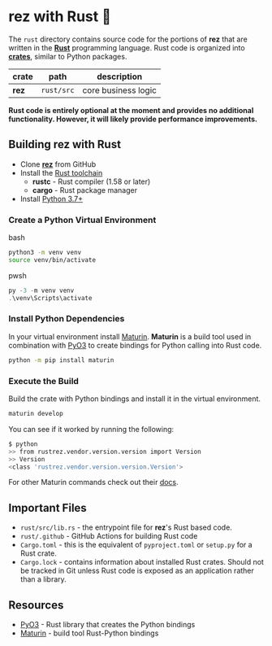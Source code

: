 # **rez** with Rust 🦀

The `rust` directory contains source code for the portions of **rez** that
are written in the [**Rust**](https://www.rust-lang.org/) programming language.
Rust code is organized into [**crates**](https://doc.rust-lang.org/book/ch07-01-packages-and-crates.html), similar to Python packages.

| crate   | path       | description         |
| ------- | ---------- | ------------------- |
| **rez** | `rust/src` | core business logic |

**Rust code is entirely optional at the moment and provides no additional
functionality. However, it will likely provide performance improvements.**

## Building **rez** with Rust

- Clone [**rez**](https://github.com/nerdvegas/rez) from GitHub
- Install the [Rust toolchain](https://www.rust-lang.org/tools/install)
  - **rustc** - Rust compiler (1.58 or later)
  - **cargo** - Rust package manager
- Install [Python 3.7+](https://www.python.org/downloads/)

### Create a Python Virtual Environment

bash

```bash
python3 -m venv venv
source venv/bin/activate
```

pwsh

```powershell
py -3 -m venv venv
.\venv\Scripts\activate
```

### Install Python Dependencies

In your virtual environment install [Maturin](https://github.com/PyO3/maturin).
**Maturin** is a build tool used in combination with [PyO3](https://github.com/PyO3/pyo3)
to create bindings for Python calling into Rust code.

```bash
python -m pip install maturin
```

### Execute the Build

Build the crate with Python bindings and install it in the virtual environment.

```bash
maturin develop
```

You can see if it worked by running the following:

```bash
$ python
>> from rustrez.vendor.version.version import Version
>> Version
<class 'rustrez.vendor.version.version.Version'>
```

For other Maturin commands check out their [docs](https://github.com/PyO3/maturin#usage).

## Important Files

- `rust/src/lib.rs` - the entrypoint file for **rez**'s Rust based code.
- `rust/.github` - GitHub Actions for building Rust code
- `Cargo.toml` - this is the equivalent of `pyproject.toml` or `setup.py` for a Rust crate.
- `Cargo.lock` - contains information about installed Rust crates. Should not be tracked in Git unless Rust code is exposed as an application rather than a library.

## Resources

- [PyO3](https://github.com/PyO3/pyo3) - Rust library that creates the Python bindings
- [Maturin](https://github.com/PyO3/maturin) - build tool Rust-Python bindings
